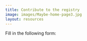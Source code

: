 ```yaml
---
title: Contribute to the registry
image: images/Maybe-home-page3.jpg
layout: resources
---
```


Fill in the following form:
